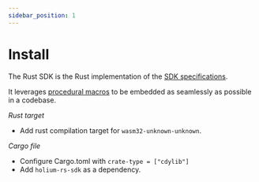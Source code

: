 ```yaml
---
sidebar_position: 1
---
```


# Install

The Rust SDK is the Rust implementation of the [SDK specifications](../specifications.md).

It leverages [procedural macros](https://doc.rust-lang.org/reference/procedural-macros.html) to be embedded
as seamlessly as possible in a codebase.

_Rust target_

- Add rust compilation target for `wasm32-unknown-unknown`.

_Cargo file_

- Configure Cargo.toml with `crate-type = ["cdylib"]`
- Add `holium-rs-sdk` as a dependency.

